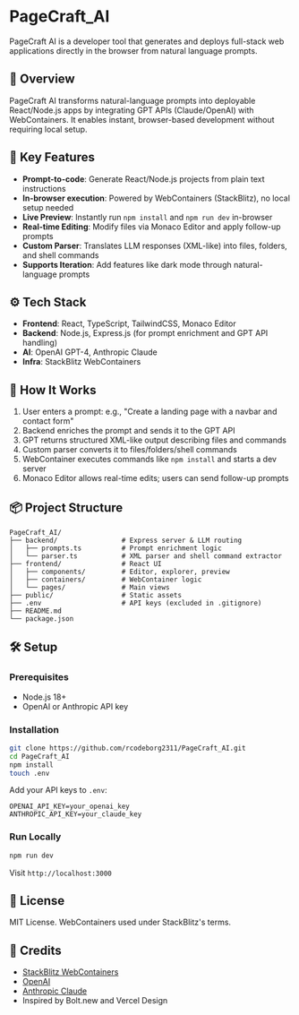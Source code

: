 
# PageCraft\_AI

PageCraft AI is a developer tool that generates and deploys full-stack web applications directly in the browser from natural language prompts.

## 🚀 Overview

PageCraft AI transforms natural-language prompts into deployable React/Node.js apps by integrating GPT APIs (Claude/OpenAI) with WebContainers. It enables instant, browser-based development without requiring local setup.

## 🔧 Key Features

* **Prompt-to-code**: Generate React/Node.js projects from plain text instructions
* **In-browser execution**: Powered by WebContainers (StackBlitz), no local setup needed
* **Live Preview**: Instantly run `npm install` and `npm run dev` in-browser
* **Real-time Editing**: Modify files via Monaco Editor and apply follow-up prompts
* **Custom Parser**: Translates LLM responses (XML-like) into files, folders, and shell commands
* **Supports Iteration**: Add features like dark mode through natural-language prompts

## ⚙️ Tech Stack

* **Frontend**: React, TypeScript, TailwindCSS, Monaco Editor
* **Backend**: Node.js, Express.js (for prompt enrichment and GPT API handling)
* **AI**: OpenAI GPT-4, Anthropic Claude
* **Infra**: StackBlitz WebContainers

## 🧠 How It Works

1. User enters a prompt: e.g., "Create a landing page with a navbar and contact form"
2. Backend enriches the prompt and sends it to the GPT API
3. GPT returns structured XML-like output describing files and commands
4. Custom parser converts it to files/folders/shell commands
5. WebContainer executes commands like `npm install` and starts a dev server
6. Monaco Editor allows real-time edits; users can send follow-up prompts

## 📦 Project Structure

```
PageCraft_AI/
├── backend/                # Express server & LLM routing
│   ├── prompts.ts          # Prompt enrichment logic
│   └── parser.ts           # XML parser and shell command extractor
├── frontend/               # React UI
│   ├── components/         # Editor, explorer, preview
│   ├── containers/         # WebContainer logic
│   └── pages/              # Main views
├── public/                 # Static assets
├── .env                    # API keys (excluded in .gitignore)
├── README.md
└── package.json
```

## 🛠️ Setup

### Prerequisites

* Node.js 18+
* OpenAI or Anthropic API key

### Installation

```bash
git clone https://github.com/rcodeborg2311/PageCraft_AI.git
cd PageCraft_AI
npm install
touch .env
```

Add your API keys to `.env`:

```env
OPENAI_API_KEY=your_openai_key
ANTHROPIC_API_KEY=your_claude_key
```

### Run Locally

```bash
npm run dev
```

Visit `http://localhost:3000`


## 📜 License

MIT License. WebContainers used under StackBlitz's terms.

## 🙌 Credits

* [StackBlitz WebContainers](https://webcontainers.io)
* [OpenAI](https://openai.com)
* [Anthropic Claude](https://www.anthropic.com)
* Inspired by Bolt.new and Vercel Design
